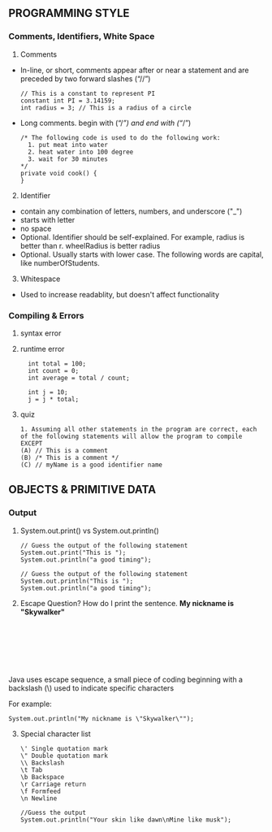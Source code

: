 ## PROGRAMMING STYLE
### Comments, Identifiers, White Space
1. Comments
  - In-line, or short, comments appear after or near a statement and are preceded by two forward slashes (“//”) 
    ````
    // This is a constant to represent PI
    constant int PI = 3.14159;
    int radius = 3; // This is a radius of a circle
    ````
  - Long comments. begin with (“/*”) and end with (“*/”)
    ````
    /* The following code is used to do the following work:
      1. put meat into water
      2. heat water into 100 degree
      3. wait for 30 minutes
    */
    private void cook() {
    }
    ````
2. Identifier
  - contain any combination of letters, numbers, and underscore ("_")
  - starts with letter
  - no space
  - Optional. Identifier should be self-explained. For example, radius is better than r. wheelRadius is better radius
  - Optional. Usually starts with lower case. The following words are capital, like numberOfStudents. 
3. Whitespace
  - Used to increase readablity, but doesn't affect functionality
  
### Compiling & Errors
1. syntax error
2. runtime error

   ````
     int total = 100;
     int count = 0;
     int average = total / count;
   ````

   ````
     int j = 10;
     j = j * total;
   ````
3. quiz 
    ````
    1. Assuming all other statements in the program are correct, each of the following statements will allow the program to compile EXCEPT
    (A) // This is a comment
    (B) /* This is a comment */
    (C) // myName is a good identifier name
    ````
## OBJECTS & PRIMITIVE DATA
### Output
1. System.out.print() vs System.out.println()
    ````
    // Guess the output of the following statement
    System.out.print("This is ");
    System.out.println("a good timing");

    // Guess the output of the following statement
    System.out.println("This is ");
    System.out.println("a good timing");
    ````
2. Escape
  Question? How do I print the sentence. **My nickname is "Skywalker"**
  <br/>
  <br/>
  <br/>
  <br/>
  <br/>
  <br/> 
  Java uses escape sequence, a small piece of coding beginning with a backslash (\) used to indicate specific characters
  
  For example:
  
  ````System.out.println("My nickname is \"Skywalker\"");````
  
3. Special character list
    ````
    \' Single quotation mark
    \" Double quotation mark
    \\ Backslash
    \t Tab
    \b Backspace
    \r Carriage return
    \f Formfeed
    \n Newline
    ````

    ````
    //Guess the output
    System.out.println("Your skin like dawn\nMine like musk");
    ````
